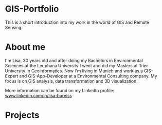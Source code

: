 # GIS-Portfolio

This is a short introduction into my work in the world of GIS and Remote Sensing.

# About me

I'm Lisa, 30 years old and after doing my Bachelors in Environmental Sciences at the Leuphana University I went and did my Masters at Trier University in Geoinformatics. Now I'm living in Munich and work as a GIS-Expert and GIS-App-Developer at a Environmental Consulting company. My focus is on GIS analysis, data transformation and 3D visualization.

More information can be found on my LinkedIn profile: www.linkedin.com/in/lisa-bareiss

# Projects

